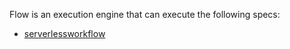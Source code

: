Flow is an execution engine that can execute the following specs:
 * [serverlessworkflow](https://serverlessworkflow.io/)